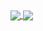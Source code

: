 <a href="https://github.com/abuzaio">
  <img align="center" src="https://github-readme-stats.vercel.app/api?username=abuzaio&theme=tokyonight&show_icons=true&hide_border=true&count_private=true" />
</a>
<a href="https://github.com/abuzaio">
  <img align="center" src="https://github-readme-stats.vercel.app/api/top-langs/?username=abuzaio&hide_border=true&layout=compact&theme=tokyonight&langs_count=8" />
</a>
